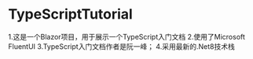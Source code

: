 # TypeScriptTutorial
1.这是一个Blazor项目，用于展示一个TypeScript入门文档
2.使用了Microsoft FluentUI
3.TypeScript入门文档作者是阮一峰；
4.采用最新的.Net8技术栈

